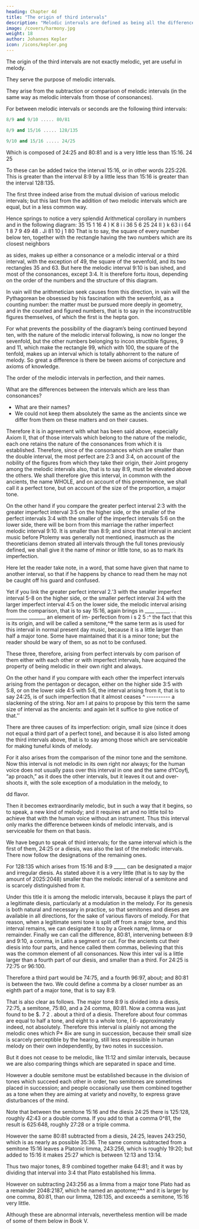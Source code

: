 ```yaml
---
heading: Chapter 4d
title: "The origin of third intervals"
description: "Melodic intervals are defined as being all the differences between consonances which are smaller than the double interval"
image: /covers/harmony.jpg
weight: 18
author: Johannes Kepler
icon: /icons/kepler.png
---
```



The origin of the third intervals are not exactly melodic, yet are useful in melody. 

They serve the purpose of melodic intervals.

They arise from the subtraction or comparison of melodic intervals (in the same way as melodic intervals from those of consonances). 

For between melodic intervals or seconds are the following third intervals:

```elixir
8/9 and 9/10 ..... 80/81
```

```elixir
8/9 and 15/16 ..... 128/135
```

```elixir
9/10 and 15/16 ..... 24/25
```


Which is composed of 24:25 and 80:81 and
is a very little less than 15:16.
24
25

To these can be added twice the interval 15:16, or in other words 225:226. This is greater than the interval 8:9 by a little less than 15:16 is greater than the interval 128:135.

The first three indeed arise from the mutual division of various melodic intervals; but this last
from the addition of two melodic intervals which are equal, but in
a less common way.

Hence springs to notice a very splendid
Arithmetical corollary
in numbers and in the following diagram:
35
15
1 16
4
) K
8
i
i 36
5
6
25
24
II
} k
63
i
i 64 1
8
7
9
49
48
. Ji
81
10
j 1
80
That is to say, the square of every number below ten, together with
the rectangle having the two numbers which are its closest neighbors 


as sides, makes up either a consonance or a melodic interval or a third
interval, with the exception of 49, the square of the sevenfold, and
its two rectangles 35 and 63. But here the melodic interval 9:10 is ban­
ished, and most of the consonances, except 3:4. It is therefore fortu­
itous, depending on the order of the numbers and the structure of
this diagram.

In vain will the arithmetician seek causes from this direction, in vain will the Pythagorean be obsessed by his fascination with the sevenfold, as a counting number: the matter must be pursued more deeply
in geometry, and in the counted and figured numbers, that is to say
in the inconstructible figures themselves, of which the first is the hepta­
gon. 

For what prevents the possibility of the diagram’s being continued beyond ten, with the nature of the melodic interval following, is now no longer the sevenfold, but the other numbers belonging to incon­
structible figures, 9 and 11, which make the rectangle 99, which with
100, the square of the tenfold, makes up an interval which is totally
abhorrent to the nature of melody. So great a difference is there be­
tween axioms of conjecture and axioms of knowledge.

The order of the melodic intervals in perfection, and their names.

<!-- We have spoken so far of the origin and order of . Now we must also speak of -->

What are the differences between the intervals which are less than consonances? 
- What are their names?
- We could not keep them absolutely the same as the ancients since we differ from them on these matters and on their causes.

Therefore it is in agreement with what has been said above, especially Axiom II, that of those intervals which belong to the nature of the melodic, each one retains the nature of the consonances from which
it is established. Therefore, since of the consonances which are smaller
than the double interval, the most perfect are 2:3 and 3:4, on account
of the nobility of the figures from which they take their origin, their Joint progeny among the melodic intervals also, that is to say 8:9, must be elevated above the others. We shall therefore give this interval, in common with the ancients, the name WHOLE, and on account of this preeminence, we shall call it a perfect tone, but on account of the size of the proportion, a major tone. 

On the other hand if you compare the greater perfect interval 2:3 with the greater imperfect interval 3:5 on the higher side, or the smaller of the perfect intervals 3:4 with the smaller of the imperfect intervals 5:6 on the lower side, there will be born from this marriage the rather imperfect melodic interval 9:10. It is smaller than 8:9; and since that
interval in ancient music before Ptolemy was generally not mentioned, inasmuch as the theoreticians demon­
strated all intervals through the full tones previously defined, we shall give it the name of
minor or little tone, so as to mark its imperfection.

Here let the reader take note, in a word, that some have given that name to another interval, so that if he happens by chance to read them he may not be caught off his guard and confused.

Yet if you link the greater perfect interval 2.'3 with the smaller imperfect interval 5-8 on the higher side, or the smaller perfect interval 3:4 with the larger imperfect interval 4:5 on the lower side, the melodic
interval arising from the comparison, that is to say 15:16, again brings in
____ ______ . . _________ _______ an element of im-
perfection from
i s 2 5 :^
the fact that this is its origin, and
will be called a semitone,^® the same term as is used for this interval
in normal present day music, because it is a little larger than half a
major tone. Some have maintained that it is a minor tone; but the reader
should be wary of them, so as not to be confused.

These three, therefore, arising from perfect intervals by com parison of them either with each other or with imperfect intervals, have acquired the property of being melodic in their own right and always.

On the other hand if you compare with each other the imperfect intervals arising from the pentagon or decagon, either on the higher side 3:5 with 5:8, or on the lower side 4:5 with 5:6, the interval arising
from it, that is to say 24:25, is of such imperfection that it almost ceases
^ ----------
a slackening of the string. Nor am I at pains to propose by this term the same size of interval as the ancients: and again let it suffice to give notice of that.’’ 

There are three causes of its imperfection: origin, small size (since it does not equal a third part of a perfect tone), and because it is also listed among the third intervals above, that is to say among those which are
serviceable for making tuneful kinds of melody. 

For it also arises from the comparison of the minor tone and the semitone. Now this interval is not melodic in its own right nor always; for the human voice does not usually pass over this interval in one and the same dYCoyfj, “ap­
proach,” as it does the other intervals, but it leaves it out and over­
shoots it, with the sole exception of a modulation in the melody, to

dd flavor. 

Then it becomes extraordinarily melodic, but in such a way that it begins, so to speak, a new kind of melody; and it requires art and no little toil to achieve that with the human voice without an instrument. Thus this interval only marks the difference between kinds of melodic intervals, and is serviceable for them on that basis.

We have begun to speak of third intervals; for the same interval which is the first of them, 24:25 or a diesis, was also the last of the melodic intervals. There now follow the designations of the remaining ones. 

For 128:135 which arises from 15:16 and 8:9 _____
can be designated a major and irregular diesis.
As stated above it is a very little (that is to say by the amount of 2025:2048) smaller than the melodic interval of a semitone and is scarcely distinguished from it. 

Under this title it is among the melodic intervals, because it plays
the part of a legitimate diesis, particularly at a modulation in the
melody. For its genesis is both natural and necessary in practice, so
that semitones and dieses are available in all directions, for the sake
of various flavors of melody. For that reason, when a legitimate semi­
tone is split off from a major tone, and this interval remains, we can
designate it too by a Greek name, limma or remainder.
Finally we can call the difference, 80:81, intervening between 8:9
and 9:10, a comma, in Latin a segment or cut. For the ancients cut
their diesis into four parts, and hence called them commas, believing
that this was the common element of all consonances. Now this inter­
val is a little larger than a fourth part of our diesis, and smaller than
a third. For 24:25 is 72:75 or 96:100. 

Therefore a third part would be 74:75, and a fourth 96:97, about; and 80:81 is between the two. We could
define a comma by a closer number as an eighth part of a major tone,
that is to say 8:9. 

That is also clear as follows. The major tone 8:9 is divided into a diesis, 72:75, a semitone, 75:80, and a
24 comma, 80:81. Now a comma was just found to be $. 7 2 .
about a third of a diesis. Therefore about four commas
are equal to half a tone, and eight to a whole tone,
l 6-
approximately indeed, not absolutely. Therefore this
interval is plainly not among the melodic ones which
P* 8i«
are sung in succession, because their small size is scarcely perceptible by the hearing, still less expressible in human
melody on their own independently, by two notes in succession.

But it does not cease to be melodic, like 11:12 and similar intervals, because we are also comparing things which are separated in space and time.

However a double semitone must be established because in the division of tones which succeed each other in order, two semitones are sometimes placed in succession; and people occasionally use them combined together as a tone when they are aiming at variety and novelty, to express grave disturbances of the mind.

Note that between the semitone 15:16 and the diesis 24:25 there is 125:128, roughly 42:43 or a double comma. If you add to that a comma 0^81, the result is 625:648, roughly 27:28 or a triple comma. 

However the same 80:81 subtracted from a diesis, 24:25, leaves 243:250, which is as nearly as possible 35:36. The same comma subtracted from a semitone 15:16 leaves a Platonic limma, 243:256, which is roughly 19:20; but added to 15:16 it makes 25:27 which is between 12:13 and 13:14.

Thus two major tones, 8:9 combined together make 64:81; and it was by dividing that interval into 3:4 that Plato established his limma. 

However on subtracting 243:256 as a limma from a major tone Plato had as a remainder 2048:2187, which he named an apotome;^*^ and it is larger by one comma, 80:81, than our limma, 128:135, and exceeds a semitone, 15:16 very little.

Although these are abnormal intervals, nevertheless mention will be made of some of them below in Book V.
